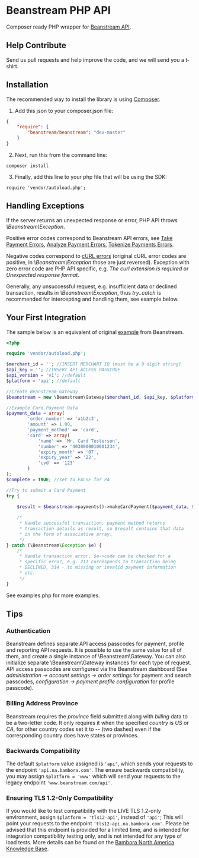 Beanstream PHP API
==================

Composer ready PHP wrapper for [Beanstream API](http://developer.beanstream.com/documentation/).

## Help Contribute
Send us pull requests and help improve the code, and we will send you a t-shirt.

## Installation

The recommended way to install the library is using [Composer](https://getcomposer.org).

1) Add this json to your composer.json file:
```json
{
    "require": {
        "beanstream/beanstream": "dev-master"
    }
}
```

2) Next, run this from the command line:
```
composer install
```
3) Finally, add this line to your php file that will be using the SDK:
```
require 'vendor/autoload.php';
```

## Handling Exceptions

If the server returns an unexpected response or error, PHP API throws *\Beanstream\Exception*.

Positive error codes correspond to Beanstream API errors, see
[Take Payment Errors](http://developer.beanstream.com/documentation/take-payments/errors/),
[Analyze Payment Errors](http://developer.beanstream.com/documentation/analyze-payments/errors/),
[Tokenize Payments Errors](http://developer.beanstream.com/documentation/tokenize-payments/errors/).

Negative codes correspond to [cURL errors](http://curl.haxx.se/libcurl/c/libcurl-errors.html)
(original cURL error codes are positive, in *\Beanstream\Exception* those are just reversed).
Exception with zero error code are PHP API specific, e.g. *The curl extension is required* or
*Unexpected response format*.

Generally, any unsuccessful request, e.g. insufficient data or declined transaction, results in *\Beanstream\Exception*,
thus *try..catch* is recommended for intercepting and handling them, see example below.

## Your First Integration

The sample below is an equivalent of original [example](http://developer.beanstream.com/documentation/your-first-integration/)
from Beanstream.

```php
<?php

require 'vendor/autoload.php';

$merchant_id = ''; //INSERT MERCHANT ID (must be a 9 digit string)
$api_key = ''; //INSERT API ACCESS PASSCODE
$api_version = 'v1'; //default
$platform = 'api'; //default

//Create Beanstream Gateway
$beanstream = new \Beanstream\Gateway($merchant_id, $api_key, $platform, $api_version);

//Example Card Payment Data
$payment_data = array(
        'order_number' => 'a1b2c3',
        'amount' => 1.00,
        'payment_method' => 'card',
        'card' => array(
            'name' => 'Mr. Card Testerson',
            'number' => '4030000010001234',
            'expiry_month' => '07',
            'expiry_year' => '22',
            'cvd' => '123'
        )
);
$complete = TRUE; //set to FALSE for PA

//Try to submit a Card Payment
try {

	$result = $beanstream->payments()->makeCardPayment($payment_data, $complete);
    
    /*
     * Handle successful transaction, payment method returns
     * transaction details as result, so $result contains that data
     * in the form of associative array.
     */
} catch (\Beanstream\Exception $e) {
    /*
     * Handle transaction error, $e->code can be checked for a
     * specific error, e.g. 211 corresponds to transaction being
     * DECLINED, 314 - to missing or invalid payment information
     * etc.
     */
}
```

See examples.php for more examples.

## Tips

### Authentication

Beanstream defines separate API access passcodes for payment, profile and reporting API requests. It is possible 
to use the same value for all of them, and create a single instance of \Beanstream\Gateway. You can also 
initialize separate \Beanstream\Gateway instances for each type of request.  API access passcodes are 
configured via the Beanstream dashboard (See *administration -> account settings -> order settings* 
for payment and search passcodes, *configuration -> payment profile configuration* for profile passcode).


### Billing Address Province

Beanstream requires the *province* field submitted along with *billing* data to be a two-letter code. It only requires it when
the specified *country* is *US* or *CA*, for other country codes set it to *--* (two dashes) even if the corresponding country 
does have states or provinces.


### Backwards Compatibility
The default `$platform` value assigned is `'api'`, which sends your requests to the endpoint `'api.na.bambora.com'`. The ensure backwards compatibility, you may assign `$platform = 'www'` which will send your requests to the legacy endpoint `'www.beanstream.com/api'`.


### Ensuring TLS 1.2-Only Compatibility
If you would like to test compatibility with the LIVE TLS 1.2-only environment, assign `$platform = 'tls12-api'`, instead of `'api'`; This will point your requests to the endpoint `'tls12-api.na.bambora.com'`. Please be advised that this endpoint is provided for a limited time, and is intended for integration compatibility testing only, and is not intended for any type of load tests. More details can be found on the [Bambora North America Knowledge Base](https://help.na.bambora.com/hc/en-us/articles/115015460087-TLS-Upgrade-TLS-1-2).


